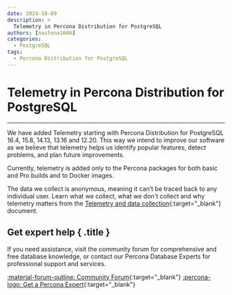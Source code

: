 ```yaml
---
date: 2024-10-09
description: >
  Telemetry in Percona Distribution for PostgreSQL 
authors: [nastena1606]
categories:
  - PostgreSQL
tags:
  - Percona Distribution for PostgreSQL
---
```


# Telemetry in Percona Distribution for PostgreSQL
---
<!-- more -->

We have added Telemetry starting with Percona Distribution for PostgreSQL 16.4, 15.8, 14.13, 13.16 and 12.20. This way we intend to improve our software as we believe that telemetry helps us identify popular features, detect problems, and plan future improvements.

Currently, telemetry is added only to the Percona packages for both basic and Pro builds and to Docker images.

The data we collect is anonymous, meaning it can’t be traced back to any individual user. Learn what we collect, what we don't collect and why telemetry matters from the [Telemetry and data collection](https://docs.percona.com/postgresql/latest/telemetry.html){:target="_blank"} document.



<div data-banner markdown>

## Get expert help { .title }

If you need assistance, visit the community forum for comprehensive and free database knowledge, or contact our Percona Database Experts for professional support and services.

<div class="actions" markdown>

[:material-forum-outline: Community Forum](https://forums.percona.com/){:target="_blank"} [:percona-logo: Get a Percona Expert](https://www.percona.com/about/contact){:target="_blank"}
</div></div>